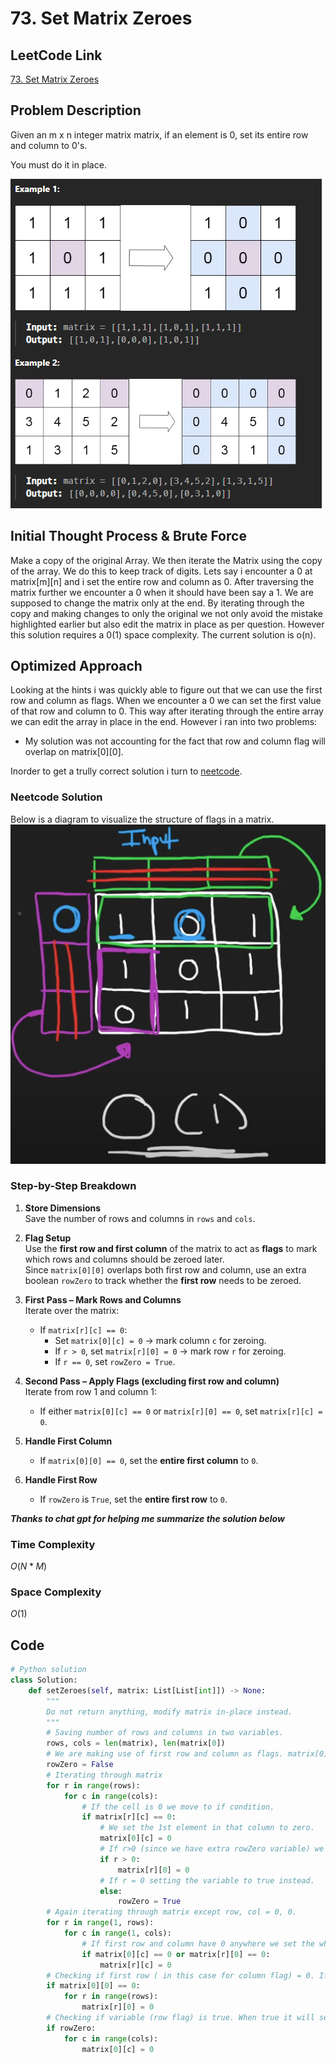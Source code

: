 # 73. Set Matrix Zeroes

## LeetCode Link
[73. Set Matrix Zeroes](https://leetcode.com/problems/set-matrix-zeroes/description/)

## Problem Description
Given an m x n integer matrix matrix, if an element is 0, set its entire row and column to 0's.

You must do it in place.

![Example](../Daily/screenshots/73/examples.png)

## Initial Thought Process & Brute Force
Make a copy of the original Array. We then iterate the Matrix using the copy of the array. We do this to keep track of digits. Lets say i encounter a 0 at matrix[m][n] and i set the entire row and column as 0. After traversing the matrix further we encounter a 0 when it should have been say a 1. We are supposed to change the matrix only at the end. By iterating through the copy and making changes to only the original we not only avoid the mistake highlighted earlier but also edit the matrix in place as per question. However this solution requires a 0(1) space complexity. The current solution is o(n).

## Optimized Approach
Looking at the hints i was quickly able to figure out that we can use the first row and column as flags. When we encounter a 0 we can set the first value of that row and column to 0. This way after iterating through the entire array we can edit the array in place in the end. However i ran into two problems:
* My solution was not accounting for the fact that row and column flag will overlap on matrix[0][0].

Inorder to get a trully correct solution i turn to [neetcode](https://www.youtube.com/watch?v=T41rL0L3Pnw).

### Neetcode Solution

Below is a diagram to visualize the structure of flags in a matrix.  
![Diagram of matrix](/Daily/screenshots/73/diagram.png)  

### Step-by-Step Breakdown

1. **Store Dimensions**  
   Save the number of rows and columns in `rows` and `cols`.

2. **Flag Setup**  
   Use the **first row and first column** of the matrix to act as **flags** to mark which rows and columns should be zeroed later.  
   Since `matrix[0][0]` overlaps both first row and column, use an extra boolean `rowZero` to track whether the **first row** needs to be zeroed.

3. **First Pass – Mark Rows and Columns**  
   Iterate over the matrix:  
   - If `matrix[r][c] == 0`:
     - Set `matrix[0][c] = 0` → mark column `c` for zeroing.
     - If `r > 0`, set `matrix[r][0] = 0` → mark row `r` for zeroing.
     - If `r == 0`, set `rowZero = True`.

4. **Second Pass – Apply Flags (excluding first row and column)**  
   Iterate from row 1 and column 1:
   - If either `matrix[0][c] == 0` or `matrix[r][0] == 0`, set `matrix[r][c] = 0`.

5. **Handle First Column**  
   - If `matrix[0][0] == 0`, set the **entire first column** to `0`.

6. **Handle First Row**  
   - If `rowZero` is `True`, set the **entire first row** to `0`.

***Thanks to chat gpt for helping me summarize the solution below***

### Time Complexity
$O(N * M)$ 

### Space Complexity
$O(1)$ 

## Code
```python
# Python solution
class Solution:
    def setZeroes(self, matrix: List[List[int]]) -> None:
        """
        Do not return anything, modify matrix in-place instead.
        """
        # Saving number of rows and columns in two variables.
        rows, cols = len(matrix), len(matrix[0])
        # We are making use of first row and column as flags. matrix[0][0] will overlap for rows and columns so taking an extra variable. 
        rowZero = False
        # Iterating through matrix
        for r in range(rows):
            for c in range(cols):
                # If the cell is 0 we move to if condition.
                if matrix[r][c] == 0:
                    # We set the 1st element in that column to zero.
                    matrix[0][c] = 0
                    # If r>0 (since we have extra rowZero variable) we set first element in that particular row to zero.
                    if r > 0:
                        matrix[r][0] = 0
                    # If r = 0 setting the variable to true instead.
                    else:
                        rowZero = True
        # Again iterating through matrix except row, col = 0, 0.
        for r in range(1, rows):
            for c in range(1, cols):
                # If first row and column have 0 anywhere we set the whole row/column to zero.
                if matrix[0][c] == 0 or matrix[r][0] == 0:
                    matrix[r][c] = 0
        # Checking if first row ( in this case for column flag) = 0. If true it will update the whole column to zero.
        if matrix[0][0] == 0:
            for r in range(rows):
                matrix[r][0] = 0
        # Checking if variable (row flag) is true. When true it will set whole row 0 to the value 0.
        if rowZero:
            for c in range(cols):
                matrix[0][c] = 0                  
